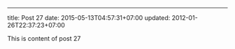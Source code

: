 ---
title: Post 27
date: 2015-05-13T04:57:31+07:00
updated: 2012-01-26T22:37:23+07:00

This is content of post 27